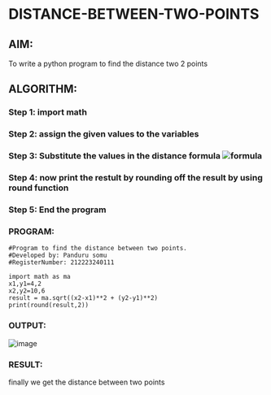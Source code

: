 # DISTANCE-BETWEEN-TWO-POINTS

## AIM:
To write a python program to find the distance two 2 points
## ALGORITHM:
### Step 1:  import math
### Step 2: assign the given values to the variables
### Step 3: Substitute the values in the distance formula  ![formula](/formula.JPG)
### Step 4: now print the restult by rounding off the result by using round function
### Step 5: End the program
### PROGRAM:
~~~
#Program to find the distance between two points.
#Developed by: Panduru somu
#RegisterNumber: 212223240111

import math as ma
x1,y1=4,2
x2,y2=10,6
result = ma.sqrt((x2-x1)**2 + (y2-y1)**2)
print(round(result,2))
~~~


### OUTPUT:
![image](https://github.com/Pandurusomu/DISTANCE-BETWEEN-TWO-POINTS/assets/148988619/1d474cee-4af5-4100-91f1-eeea2f8f2f79)


### RESULT:
finally we get the distance between two points
